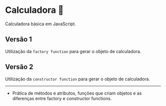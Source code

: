 # Calculadora 🧮 
Calculadora básica em JavaScript.

## Versão 1
Utilização da `factory function` para gerar o objeto de calculadora.

## Versão 2 

Utilização da `constructor function` para gerar o objeto de calculadora.

---
- Prática de métodos e atributos, funções que criam objetos e as diferenças entre factory e constructor functions. 
